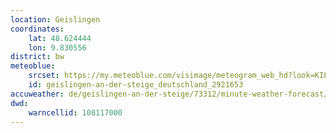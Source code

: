 ```yaml
---
location: Geislingen
coordinates:
    lat: 48.624444
    lon: 9.830556
district: bw
meteoblue:
    srcset: https://my.meteoblue.com/visimage/meteogram_web_hd?look=KILOMETER_PER_HOUR%2CCELSIUS%2CMILLIMETER&apikey=5838a18e295d&temperature=C&windspeed=kmh&precipitationamount=mm&winddirection=3char&city=Geislingen+an+der+Steige&iso2=de&lat=48.624199&lon=9.827360&asl=426&tz=Europe%2FBerlin&lang=de&sig=fac367a37d53be296c64678ef09ac0ab
    id: geislingen-an-der-steige_deutschland_2921653
accuweather: de/geislingen-an-der-steige/73312/minute-weather-forecast/171775
dwd:
    warncellid: 108117000
---
```

